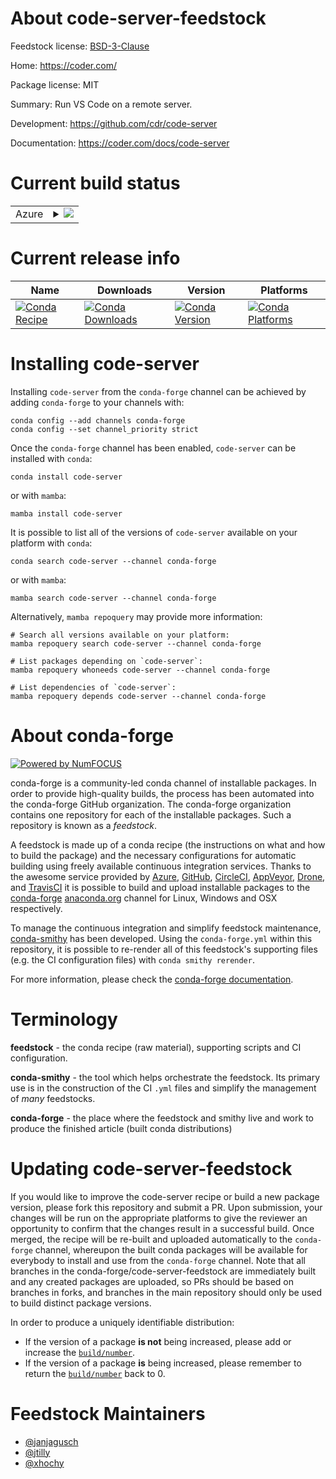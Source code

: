 About code-server-feedstock
===========================

Feedstock license: [BSD-3-Clause](https://github.com/conda-forge/code-server-feedstock/blob/main/LICENSE.txt)

Home: https://coder.com/

Package license: MIT

Summary: Run VS Code on a remote server.

Development: https://github.com/cdr/code-server

Documentation: https://coder.com/docs/code-server

Current build status
====================


<table>
    
  <tr>
    <td>Azure</td>
    <td>
      <details>
        <summary>
          <a href="https://dev.azure.com/conda-forge/feedstock-builds/_build/latest?definitionId=8564&branchName=main">
            <img src="https://dev.azure.com/conda-forge/feedstock-builds/_apis/build/status/code-server-feedstock?branchName=main">
          </a>
        </summary>
        <table>
          <thead><tr><th>Variant</th><th>Status</th></tr></thead>
          <tbody><tr>
              <td>linux_64</td>
              <td>
                <a href="https://dev.azure.com/conda-forge/feedstock-builds/_build/latest?definitionId=8564&branchName=main">
                  <img src="https://dev.azure.com/conda-forge/feedstock-builds/_apis/build/status/code-server-feedstock?branchName=main&jobName=linux&configuration=linux%20linux_64_" alt="variant">
                </a>
              </td>
            </tr><tr>
              <td>linux_aarch64</td>
              <td>
                <a href="https://dev.azure.com/conda-forge/feedstock-builds/_build/latest?definitionId=8564&branchName=main">
                  <img src="https://dev.azure.com/conda-forge/feedstock-builds/_apis/build/status/code-server-feedstock?branchName=main&jobName=linux&configuration=linux%20linux_aarch64_" alt="variant">
                </a>
              </td>
            </tr><tr>
              <td>osx_arm64</td>
              <td>
                <a href="https://dev.azure.com/conda-forge/feedstock-builds/_build/latest?definitionId=8564&branchName=main">
                  <img src="https://dev.azure.com/conda-forge/feedstock-builds/_apis/build/status/code-server-feedstock?branchName=main&jobName=osx&configuration=osx%20osx_arm64_" alt="variant">
                </a>
              </td>
            </tr>
          </tbody>
        </table>
      </details>
    </td>
  </tr>
</table>

Current release info
====================

| Name | Downloads | Version | Platforms |
| --- | --- | --- | --- |
| [![Conda Recipe](https://img.shields.io/badge/recipe-code--server-green.svg)](https://anaconda.org/conda-forge/code-server) | [![Conda Downloads](https://img.shields.io/conda/dn/conda-forge/code-server.svg)](https://anaconda.org/conda-forge/code-server) | [![Conda Version](https://img.shields.io/conda/vn/conda-forge/code-server.svg)](https://anaconda.org/conda-forge/code-server) | [![Conda Platforms](https://img.shields.io/conda/pn/conda-forge/code-server.svg)](https://anaconda.org/conda-forge/code-server) |

Installing code-server
======================

Installing `code-server` from the `conda-forge` channel can be achieved by adding `conda-forge` to your channels with:

```
conda config --add channels conda-forge
conda config --set channel_priority strict
```

Once the `conda-forge` channel has been enabled, `code-server` can be installed with `conda`:

```
conda install code-server
```

or with `mamba`:

```
mamba install code-server
```

It is possible to list all of the versions of `code-server` available on your platform with `conda`:

```
conda search code-server --channel conda-forge
```

or with `mamba`:

```
mamba search code-server --channel conda-forge
```

Alternatively, `mamba repoquery` may provide more information:

```
# Search all versions available on your platform:
mamba repoquery search code-server --channel conda-forge

# List packages depending on `code-server`:
mamba repoquery whoneeds code-server --channel conda-forge

# List dependencies of `code-server`:
mamba repoquery depends code-server --channel conda-forge
```


About conda-forge
=================

[![Powered by
NumFOCUS](https://img.shields.io/badge/powered%20by-NumFOCUS-orange.svg?style=flat&colorA=E1523D&colorB=007D8A)](https://numfocus.org)

conda-forge is a community-led conda channel of installable packages.
In order to provide high-quality builds, the process has been automated into the
conda-forge GitHub organization. The conda-forge organization contains one repository
for each of the installable packages. Such a repository is known as a *feedstock*.

A feedstock is made up of a conda recipe (the instructions on what and how to build
the package) and the necessary configurations for automatic building using freely
available continuous integration services. Thanks to the awesome service provided by
[Azure](https://azure.microsoft.com/en-us/services/devops/), [GitHub](https://github.com/),
[CircleCI](https://circleci.com/), [AppVeyor](https://www.appveyor.com/),
[Drone](https://cloud.drone.io/welcome), and [TravisCI](https://travis-ci.com/)
it is possible to build and upload installable packages to the
[conda-forge](https://anaconda.org/conda-forge) [anaconda.org](https://anaconda.org/)
channel for Linux, Windows and OSX respectively.

To manage the continuous integration and simplify feedstock maintenance,
[conda-smithy](https://github.com/conda-forge/conda-smithy) has been developed.
Using the ``conda-forge.yml`` within this repository, it is possible to re-render all of
this feedstock's supporting files (e.g. the CI configuration files) with ``conda smithy rerender``.

For more information, please check the [conda-forge documentation](https://conda-forge.org/docs/).

Terminology
===========

**feedstock** - the conda recipe (raw material), supporting scripts and CI configuration.

**conda-smithy** - the tool which helps orchestrate the feedstock.
                   Its primary use is in the construction of the CI ``.yml`` files
                   and simplify the management of *many* feedstocks.

**conda-forge** - the place where the feedstock and smithy live and work to
                  produce the finished article (built conda distributions)


Updating code-server-feedstock
==============================

If you would like to improve the code-server recipe or build a new
package version, please fork this repository and submit a PR. Upon submission,
your changes will be run on the appropriate platforms to give the reviewer an
opportunity to confirm that the changes result in a successful build. Once
merged, the recipe will be re-built and uploaded automatically to the
`conda-forge` channel, whereupon the built conda packages will be available for
everybody to install and use from the `conda-forge` channel.
Note that all branches in the conda-forge/code-server-feedstock are
immediately built and any created packages are uploaded, so PRs should be based
on branches in forks, and branches in the main repository should only be used to
build distinct package versions.

In order to produce a uniquely identifiable distribution:
 * If the version of a package **is not** being increased, please add or increase
   the [``build/number``](https://docs.conda.io/projects/conda-build/en/latest/resources/define-metadata.html#build-number-and-string).
 * If the version of a package **is** being increased, please remember to return
   the [``build/number``](https://docs.conda.io/projects/conda-build/en/latest/resources/define-metadata.html#build-number-and-string)
   back to 0.

Feedstock Maintainers
=====================

* [@janjagusch](https://github.com/janjagusch/)
* [@jtilly](https://github.com/jtilly/)
* [@xhochy](https://github.com/xhochy/)

